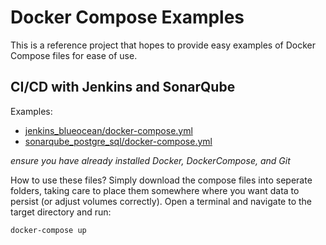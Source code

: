# Docker Compose Examples

This is a reference project that hopes to provide easy examples of Docker Compose files for ease of use. 

## CI/CD with Jenkins and SonarQube

Examples:
 - [jenkins_blueocean/docker-compose.yml](./jenkins_blueocean/docker-compose.yml)
 - [sonarqube_postgre_sql/docker-compose.yml](./sonarqube_postgre_sql/docker-compose.yml)

*ensure you have already installed Docker, DockerCompose, and Git*

How to use these files? Simply download the compose files into seperate folders, taking care to place them somewhere where you want data to persist (or adjust volumes correctly). Open a terminal  and navigate to the target directory and run:

```bash 
docker-compose up
```